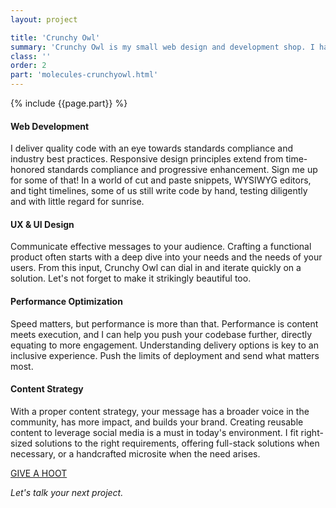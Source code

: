 ```yaml
---
layout: project

title: 'Crunchy Owl'
summary: 'Crunchy Owl is my small web design and development shop. I hand-craft fast, right-sized solutions. Hire me for memorable web design or insightful performance audits and optimization.'
class: ''
order: 2
part: 'molecules-crunchyowl.html'
---
```


{% include {{page.part}} %}

<article class="half padded">
  <h4 class="alt">Web Development</h4>
  <p>I deliver quality code with an eye towards standards compliance and industry best practices. Responsive design principles extend from time-honored standards compliance and progressive enhancement. Sign me up for some of that! In a world of cut and paste snippets, WYSIWYG editors, and tight timelines, some of us still write code by hand, testing diligently and with little regard for sunrise.</p>
</article>

<article class="half padded">
  <h4 class="alt">UX &amp; UI Design</h4>
  <p>Communicate effective messages to your audience. Crafting a functional product often starts with a deep dive into your needs and the needs of your users. From this input, Crunchy Owl can dial in and iterate quickly on a solution. Let's not forget to make it strikingly beautiful too.</p>
</article>

<article class="half padded">
  <h4 class="alt">Performance Optimization</h4>
  <p>Speed matters, but performance is more than that. Performance is content meets execution, and I can help you push your codebase further, directly equating to more engagement. Understanding delivery options is key to an inclusive experience. Push the limits of deployment and send what matters most.</p>
</article>

<article class="half padded">  
  <h4 class="alt">Content Strategy</h4>
  <p>With a proper content strategy, your message has a broader voice in the community, has more impact, and builds your brand. Creating reusable content to leverage social media is a must in today's environment. I fit right-sized solutions to the right requirements, offering full-stack solutions when necessary, or a handcrafted microsite when the need arises.</p>
</article>

<div class="align-center">
  <a href="mailto:hi@crunchyowl.com" class="button button-call">GIVE A HOOT</a>
  <p class="affordance-inner">
    <em>Let's talk your next project.</em>
  </p>
</div>

